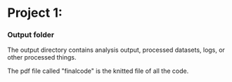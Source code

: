 # Project 1: 
### Output folder

The output directory contains analysis output, processed datasets, logs, or other processed things.

The pdf file called "finalcode" is the knitted file of all the code.
